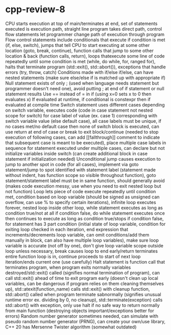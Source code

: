 # cpp-review-8

CPU starts execution at top of main/terminates at end, set of statements executed is execution path, straight line program takes direct path, control flow statements let programmer change path of execution through program
Flow control statements include conditionals that execute if condition is met (if, else, switch), jumps that tell CPU to start executing at some other location (goto, break, continue), function calls that jump to some other location & back (function calls, return), loops thatexecute some line of code repeatedly until some condition is met (while, do while, for, ranged for), halts that terminate program (std::exit(), std::abort()), exceptions that handle errors (try, throw, catch)
Conditions made with if/else if/else, can have nested statements (make sure else/else if is matched up with appropriate if)
Null statement exists of only ; (used when language needs statement but programmer doesn't need one), avoid putting ; at end of if statement or null statement results
Use == instead of = in if (using x=0 sets x to 0 then evaluates x)
If evaluated at runtime, if conditional is constexpr then if evaluated at compile time
Switch statement uses different cases depending on switch variable, executes code (code in case statement not nested scope for switch) for case label of value (ex. case 1) corresponding with switch variable value (else default case), all case labels must be unique, if no cases met/no default case then none of switch block is executed, can use return at end of case or break to exit block/continue (needed to stop execution of following cases, can add [[fallthrough]] comment to indicate that subsequent case is meant to be executed), place multiple case labels in sequence for statement executed under multiple cases, can declare but not initialize variables inside switch (can create additional block in case statement if initialization needed)
Unconditional jump causes execution to jump to another spot in code (for all cases), implement via goto statement/jump to spot identified with statement label (statement made without indent, has function scope so visible throughout function), goto statement/statement label must be in same function, should generally avoid (makes code execution messy, use when you need to exit nested loop but not function)
Loop lets piece of code execute repeatedly until condition met, condition based on loop variable (should be signed as unsigned can overflow, can use % to specify certain iterations), infinite loop executes forever, nested loop inside other loop, while statement executes as long as condition true/not at all if condition false, do while statement executes once then continues to execute as long as condition true/stops if condition false, for statement has 3 part condition (initial state of loop variable, condition for exiting loop checked in each iteration, end expression that increments/decrements loop variable, can omit conditions/add them manually in block, can also have multiple loop variables), make sure loop variable is accurate (not off by one), don't give loop variable scope outside loop unless necessary, break causes loop to end early/return terminates entire function loop is in, continue proceeds to start of next loop iteration/ends current one (use carefully)
Halt statement is function call that terminates program, when program exits normally variables destroyed/std::exit() called (signifies normal termination of program), can call std::exit() ahead of time to exit program early (doesn't clean up local variables, can be dangerous if program relies on them cleaning themselves up), std::atexit(function_name) calls std::exit() with cleanup function, std::abort() called when program terminate sabnormally (signifies unusual runtime error ex. dividing by 0, no cleanup), std::terminate(exception) calls std::abort() with exception, only use halt if no safe way to return normally from main function (destroying objects important/exceptions better for errors)
Random number generator sometimes needed, can simulate with pseudo random number generator (PRNG), can create your own/use <random> library, C++ 20 has Mersenne Twister algorithm (somewhat outdated)